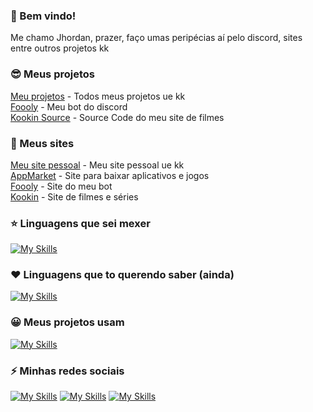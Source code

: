 ### 👋 Bem vindo!
Me chamo Jhordan, prazer, faço umas peripécias aí pelo discord, sites entre outros projetos kk

### 😎 Meus projetos
[Meu projetos](https://github.com/jhoOrdann/myprojects) - Todos meus projetos ue kk<br>
[Foooly](https://github.com/jhoOrdann/FooolyBot) - Meu bot do discord<br>
[Kookin Source](https://github.com/jhoOrdann/kookin-source) - Source Code do meu site de filmes

### 📌 Meus sites
[Meu site pessoal](https://jhordanlossehelin.vercel.app) - Meu site pessoal ue kk<br>
[AppMarket](https://appmarket.vercel.app) - Site para baixar aplicativos e jogos<br>
[Foooly](https://foooly.vercel.app) - Site do meu bot<br>
[Kookin](https://kookin.vercel.app) - Site de filmes e séries

### ⭐ Linguagens que sei mexer
[![My Skills](https://skillicons.dev/icons?i=js,html,css,react)](#)

### ❤ Linguagens que to querendo saber (ainda)
[![My Skills](https://skillicons.dev/icons?i=cs,c,cpp)](#)

### 😀 Meus projetos usam
[![My Skills](https://skillicons.dev/icons?i=vercel,vscode,nodejs,md,github)](#)

### ⚡ Minhas redes sociais
[![My Skills](https://skillicons.dev/icons?i=discord)](https://discord.com/users/733725067451826199) [![My Skills](https://skillicons.dev/icons?i=instagram)](https://www.instagram.com/jhordan_lossehelin_)
[![My Skills](https://skillicons.dev/icons?i=twitter)](https://x.com/jhoOrdann_)

<!--
**jhoOrdann/jhoOrdann** is a ✨ _special_ ✨ repository because its `README.md` (this file) appears on your GitHub profile.

Here are some ideas to get you started:

- 🔭 I’m currently working on ...
- 🌱 I’m currently learning ...
- 👯 I’m looking to collaborate on ...
- 🤔 I’m looking for help with ...
- 💬 Ask me about ...
- 📫 How to reach me: ...
- 😄 Pronouns: ...
- ⚡ Fun fact: ...
-->
